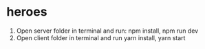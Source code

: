 # heroes
1. Open server folder in terminal and run: npm install, npm run dev
2. Open client folder in terminal and run yarn install, yarn start
